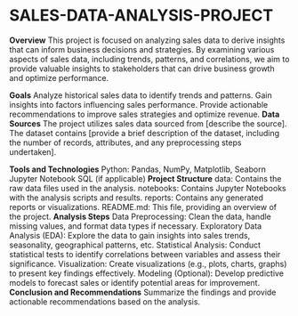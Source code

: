 # SALES-DATA-ANALYSIS-PROJECT
**Overview**
This project is focused on analyzing sales data to derive insights that can inform business decisions and strategies. By examining various aspects of sales data, including trends, patterns, and correlations, we aim to provide valuable insights to stakeholders that can drive business growth and optimize performance.

**Goals**
Analyze historical sales data to identify trends and patterns.
Gain insights into factors influencing sales performance.
Provide actionable recommendations to improve sales strategies and optimize revenue.
**Data Sources**
The project utilizes sales data sourced from [describe the source]. The dataset contains [provide a brief description of the dataset, including the number of records, attributes, and any preprocessing steps undertaken].

**Tools and Technologies**
Python: Pandas, NumPy, Matplotlib, Seaborn
Jupyter Notebook
SQL (if applicable)
**Project Structure**
data: Contains the raw data files used in the analysis.
notebooks: Contains Jupyter Notebooks with the analysis scripts and results.
reports: Contains any generated reports or visualizations.
README.md: This file, providing an overview of the project.
**Analysis Steps**
Data Preprocessing: Clean the data, handle missing values, and format data types if necessary.
Exploratory Data Analysis (EDA): Explore the data to gain insights into sales trends, seasonality, geographical patterns, etc.
Statistical Analysis: Conduct statistical tests to identify correlations between variables and assess their significance.
Visualization: Create visualizations (e.g., plots, charts, graphs) to present key findings effectively.
Modeling (Optional): Develop predictive models to forecast sales or identify potential areas for improvement.
**Conclusion and Recommendations** 
Summarize the findings and provide actionable recommendations based on the analysis.
